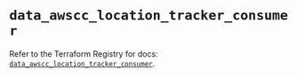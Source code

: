 # `data_awscc_location_tracker_consumer`

Refer to the Terraform Registry for docs: [`data_awscc_location_tracker_consumer`](https://registry.terraform.io/providers/hashicorp/awscc/0.70.0/docs/data-sources/location_tracker_consumer).
